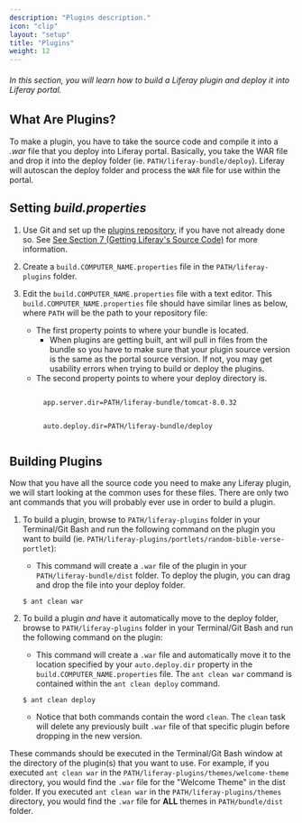 ```yaml
---
description: "Plugins description."
icon: "clip"
layout: "setup"
title: "Plugins"
weight: 12
---
```


###### In this section, you will learn how to build a Liferay plugin and deploy it into Liferay portal.

<article id="whatArePlugins">

## What Are Plugins?

To make a plugin, you have to take the source code and compile it into a _.war_ file that you deploy into Liferay portal. Basically, you take the WAR file and drop it into the deploy folder (ie. `PATH/liferay-bundle/deploy`). Liferay will autoscan the deploy folder and process the `WAR` file for use within the portal.

</article>

<article id="settingBuildProperties">

## Setting _build.properties_

1. Use Git and set up the [plugins repository](https://github.com/liferay/liferay-plugins), if you have not already done so.  See [See Section 7 (Getting Liferay's Source Code)](/setup/getting-liferays-source-code.html) for more information.

2. Create a `build.COMPUTER_NAME.properties` file in the `PATH/liferay-plugins` folder.

3. Edit the `build.COMPUTER_NAME.properties` file with a text editor. This `build.COMPUTER_NAME.properties` file should have similar lines as below, where `PATH` will be the path to your repository file:

	- The first property points to where your bundle is located.
		- When plugins are getting built, ant will pull in files from the bundle so you have to make sure that your plugin source version is the same as the portal source version.  If not, you may get usability errors when trying to build or deploy the plugins.
	- The second property points to where your deploy directory is.

	<pre><code>
		app.server.dir=PATH/liferay-bundle/tomcat-8.0.32
		<br>
		auto.deploy.dir=PATH/liferay-bundle/deploy
	</code></pre>

</article>

<article id="buildingPlugins">

## Building Plugins

Now that you have all the source code you need to make any Liferay plugin, we will start looking at the common uses for these files. There are only two ant commands that you will probably ever use in order to build a plugin.

1. To build a plugin, browse to `PATH/liferay-plugins` folder in your Terminal/Git Bash and run the following command on the plugin you want to build (ie. `PATH/liferay-plugins/portlets/random-bible-verse-portlet`):

	- This command will create a `.war` file of the plugin in your `PATH/liferay-bundle/dist` folder. To deploy the plugin, you can drag and drop the file into your deploy folder.

	```
	$ ant clean war
	```

2. To build a plugin _and_ have it automatically move to the deploy folder, browse to `PATH/liferay-plugins` folder in your Terminal/Git Bash and run the following command on the plugin:

	- This command will create a `.war` file and automatically move it to the location specified by your `auto.deploy.dir` property in the `build.COMPUTER_NAME.properties` file. The `ant clean war` command is contained within the `ant clean deploy` command.

	```
	$ ant clean deploy
	```

	- Notice that both commands contain the word `clean`. The `clean` task will delete any previously built `.war` file of that specific plugin before dropping in the new version.

These commands should be executed in the Terminal/Git Bash window at the directory of the plugin(s) that you want to use. For example, if you executed `ant clean war` in the `PATH/liferay-plugins/themes/welcome-theme` directory, you would find the `.war` file for the "Welcome Theme" in the dist folder. If you executed `ant clean war` in the `PATH/liferay-plugins/themes` directory, you would find the `.war` file for **ALL** themes in `PATH/bundle/dist` folder.

</article>